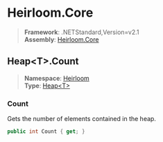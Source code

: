 # Heirloom.Core

> **Framework**: .NETStandard,Version=v2.1  
> **Assembly**: [Heirloom.Core][0]  

## Heap\<T>.Count

> **Namespace**: [Heirloom][0]  
> **Type**: [Heap\<T>][1]  

### Count

Gets the number of elements contained in the heap.

```cs
public int Count { get; }
```

[0]: ../../../Heirloom.Core.md
[1]: ../Heap[T].md
